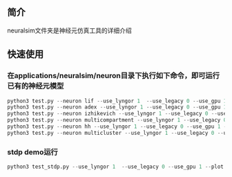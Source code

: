 ## 简介

neuralsim文件夹是神经元仿真工具的详细介绍

## 快速使用



### 在applications/neuralsim/neuron目录下执行如下命令，即可运行已有的神经元模型
  ```Python
python3 test.py --neuron lif --use_lyngor 1  --use_legacy 0 --use_gpu 1 --plot 1 --device 0
python3 test.py --neuron adex --use_lyngor 1 --use_legacy 0 --use_gpu 1 --plot 1 --device 0
python3 test.py --neuron izhikevich --use_lyngor 1 --use_legacy 0 --use_gpu 1 --plot 1 --device 0
python3 test.py --neuron multicompartment --use_lyngor 1 --use_legacy 0 --use_gpu 1 --plot 1 --device 0
python3 test.py --neuron hh --use_lyngor 1 --use_legacy 0 --use_gpu 1 --plot 1 --device 0
python3 test.py --neuron multicluster --use_lyngor 1 --use_legacy 0 --use_gpu 1 --plot 1 --device 0
  ``` 
### stdp demo运行
  ```Python
python3 test_stdp.py --use_lyngor 1  --use_legacy 0 --use_gpu 1 --plot 1 --device 0
  ```